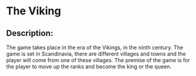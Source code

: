 ﻿# The Viking

## Description:

The game takes place in the era of the Vikings, in the ninth century. The game is set in Scandinavia, there are different villages and towns and the player will come from one of these villages. The premise of the game is for the player to move up the ranks and become the king or the queen.
